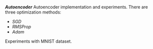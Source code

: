 ***Autoencoder***
Autoencoder implementation and experiments.
There are three optimization methods:
- *SGD*
- *RMSProp*
- *Adam*


Experiments with MNIST dataset.
